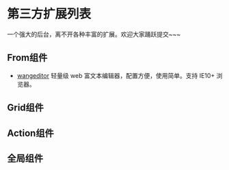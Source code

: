 # 第三方扩展列表
一个强大的后台，离不开各种丰富的扩展。欢迎大家踊跃提交~~~

## From组件
* [wangeditor](https://github.com/SmallRuralDog/wangeditor) 轻量级 web 富文本编辑器，配置方便，使用简单。支持 IE10+ 浏览器。
## Grid组件

## Action组件

## 全局组件

